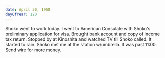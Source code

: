 ```yaml
---
date: April 30, 1958
dayOfYear: 120
---
```

Shoko went to work today. I went to American Consulate with Shoko's preliminary application for visa. 
Brought bank account and copy of income tax return. 
Stopped by at Kinoshita and watched TV till Shoko called. It started to rain. 
Shoko met me at the station w/umbrella. It was past 11:00. Send wire for more money.